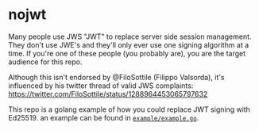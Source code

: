# nojwt

Many people use JWS "JWT" to replace server side session management. They don't 
use JWE's and they'll only ever use one signing algorithm at a time. If you're 
one of these people (you probably are), you are the target audience for this 
repo.

Although this isn't endorsed by @FiloSottile (Filippo Valsorda), it's influenced 
by his twitter thread of valid JWS complaints: 
https://twitter.com/FiloSottile/status/1288964453065797632

This repo is a golang example of how you could replace JWT signing with Ed25519.
an example can be found in 
[`example/example.go`](https://github.com/jeffxf/nojwt/blob/main/example/example.go).
